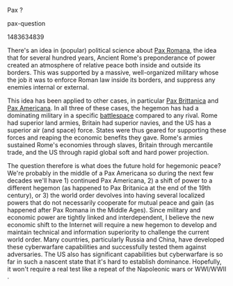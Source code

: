 Pax ?

pax-question

1483634839

There's an idea in (popular) political science about
[Pax Romana](https://en.wikipedia.org/wiki/Pax_Romana), the idea that for
several hundred years, Ancient Rome's preponderance of power created an
atmosphere of relative peace both inside and outside its borders.  This was
supported by a massive, well-organized military whose the job it was to
enforce Roman law inside its borders, and suppress any enemies internal or
external.

This idea has been applied to other cases, in particular
[Pax Brittanica](https://en.wikipedia.org/wiki/Pax_Britannica) and [Pax
Americana](https://en.wikipedia.org/wiki/Pax_Americana).  In all three of these
cases, the hegemon has had a dominating military in a specific
[battlespace](https://en.wikipedia.org/wiki/Battlespace) compared to any rival.
Rome had superior land armies, Britain had superior navies, and the US has a
superior air (and space) force.  States were thus geared for supporting these
forces and reaping the economic benefits they gave.  Rome's armies sustained
Rome's economies through slaves, Britain through mercantile trade, and the US
through rapid global soft and hard power projection.

The question therefore is what does the future hold for hegemonic peace?
We're probably in the middle of a Pax Americana so during the next few decades
we'll have 1) continued Pax Americana, 2) a shift of power to a different
hegemon (as happened to Pax Britanica at the end of the 19th century), or 3)
the world order devolves into having several localized powers that do not
necessarily cooperate for mutual peace and gain (as happened after Pax Romana
in the Middle Ages).  Since military and economic power are tightly linked and
interdependent, I believe the new economic shift to the Internet will require
a new hegemon to develop and maintain technical and information superiority to
challenge the current world order.  Many countries, particularly Russia and
China, have developed these cyberwarfare capabilities and successfully tested
them against adversaries.  The US also has significant capabilities but
cyberwarfare is so far in such a nascent state that it's hard to establish
dominance.  Hopefully, it won't require a real test like a repeat of the
Napoleonic wars or WWI/WWII .
